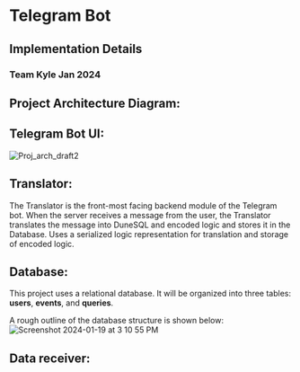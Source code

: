 # Telegram Bot
## Implementation Details
### Team Kyle Jan 2024

## Project Architecture Diagram:


## Telegram Bot UI:
![Proj_arch_draft2](https://github.com/adam-gill/tg_trading_bot/assets/81604772/8b6f2fb3-c168-4659-b834-e8acb87e110b)



## Translator:
The Translator is the front-most facing backend module of the Telegram bot. When the server receives a message from the user, the Translator translates the message into DuneSQL and encoded logic and stores it in the Database. Uses a serialized logic representation for translation and storage of encoded logic.

## Database:
This project uses a relational database. It will be organized into three tables: **users**, **events**, and **queries**.

A rough outline of the database structure is shown below:
![Screenshot 2024-01-19 at 3 10 55 PM](https://github.com/adam-gill/tg_trading_bot/assets/81604772/1e94b320-315a-4233-bd5f-c2363181a87e)



## Data receiver:
